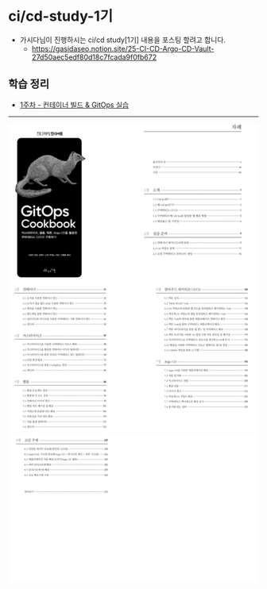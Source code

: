 # ci/cd-study-1기

* 가시다님이 진행하시는 ci/cd study[1기] 내용을 포스팅 할려고 합니다.
  * https://gasidaseo.notion.site/25-CI-CD-Argo-CD-Vault-27d50aec5edf80d18c7fcada9f0fb672

## 학습 정리

* [1주차 - 컨테이너 빌드 & GitOps 실습](https://github.com/ycheol76/ycheol76.github.io/blob/main/1%EC%A3%BC%EC%B0%A8%20-%20Image%20Build.md)


---

![](https://github.com/ycheol76/ycheol76.github.io/blob/main/%EC%8A%A4%ED%81%AC%EB%A6%B0%EC%83%B7%202025-10-19%2008-09-28.png)
![](https://github.com/ycheol76/ycheol76.github.io/blob/main/%EC%8A%A4%ED%81%AC%EB%A6%B0%EC%83%B7%202025-10-19%2008-10-57.png)
![](https://github.com/ycheol76/ycheol76.github.io/blob/main/%EC%8A%A4%ED%81%AC%EB%A6%B0%EC%83%B7%202025-10-19%2008-11-06.png)
